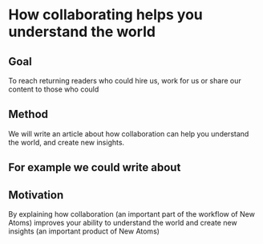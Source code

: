 # How collaborating helps you understand the world

## Goal

To reach returning readers who could hire us, work for us or share our content to those who could

## Method

We will write an article about how collaboration can help you understand the world, and create new insights.


## For example we could write about


## Motivation
By explaining how collaboration (an important part of the workflow of New Atoms) improves your ability to understand the world and create new insights (an important product of New Atoms)
